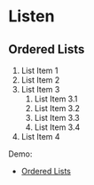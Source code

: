 # Listen
## Ordered Lists
<ol class="list-decimal">
    <li>List Item 1</li>
    <li>List Item 2</li>
    <li>List Item 3
        <ol>
            <li>List Item 3.1</li>
            <li>List Item 3.2</li>
            <li>List Item 3.3</li>
            <li>List Item 3.4</li>
        </ol>
    </li>
    <li>List Item 4</li>
</ol>
    
Demo: 
- [Ordered Lists](/accessibility-crash-course/demo/list-ol) 
